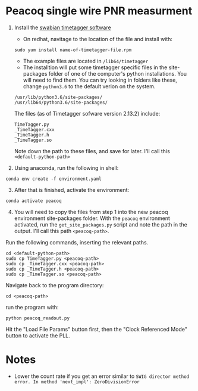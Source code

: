 # Peacoq single wire PNR measurment

1. Install the [swabian timetagger software](https://www.swabianinstruments.com/time-tagger/downloads/)
    - On redhat, navitage to the location of the file and install with:
    ```
    sudo yum install name-of-timetagger-file.rpm
    ```
    - The example files are located in ``` /lib64/timetagger ```
    - The installtion will put some timetagger specific files in the site-packages folder of one of the computer's python installations. You will need to find them. You can try looking in folders like these, change ```python3.6``` to the default verion on the system.
    ```
    /usr/lib/python3.6/site-packages/
    /usr/lib64/python3.6/site-packages/
    ```

    The files (as of Timetagger sofware version 2.13.2) include: 
    ```shell
    TimeTagger.py
    _TimeTagger.cxx
    _TimeTagger.h
    _TimeTagger.so
    ```

    Note down the path to these files, and save for later. I'll call this ```<default-python-path>```
    

2. Using anaconda, run the following in shell: 
```shell
conda env create -f environment.yaml
```

3. After that is finished, activate the environment:
```shell
conda activate peacoq
```

4. You will need to copy the files from step 1 into the new peacoq environment site-packages folder. With the ```peacoq``` environment activated, run the ```get_site_packages.py``` script and note the path in the output. I'll call this path ```<peacoq-path>```.

Run the following commands, inserting the relevant paths. 

```shell
cd <default-python-path> 
sudo cp TimeTagger.py <peacoq-path> 
sudo cp _TimeTagger.cxx <peacoq-path>
sudo cp _TimeTagger.h <peacoq-path>
sudo cp _TimeTagger.so <peacoq-path>
```

Navigate back to the program directory: 
```shell
cd <peacoq-path>
```

run the program with:
```shell
python peacoq_readout.py
```

Hit the "Load File Params" button first, then the "Clock Referenced Mode" button to activate the PLL. 



# Notes

- Lower the count rate if you get an error similar to ```SWIG director method error. In method 'next_impl': ZeroDivisionError```
